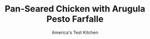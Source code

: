---
layout: ../../layouts/MarkdownPostLayout.astro
title: Pan-Seared Chicken with Arugula Pesto Farfalle
author: America's Test Kitchen
pubDate: 2023-03-15
description: "Pesto without basil? This weeknight recipe will make you a believer."
image_url: https://res.cloudinary.com/hksqkdlah/image/upload/ar_1:1,c_fill,dpr_2.0,f_auto,fl_lossy.progressive.strip_profile,g_faces:auto,q_auto:low,w_344/41131-sfs-pansearedchickenarugulapestofarfalle-15
tags: ["Main Courses","Chicken","Weeknight"]
calories: 3486
protein: 70
carbohydrates: 69
fats: 
fiber: 4
ingredients: ["2 1/2 ounces (2 1/2 cups), baby arugula","2 ounces, Parmesan cheese, grated (1 cup)","5 tablespoons, extra-virgin olive oil","1/4 cup, walnuts, toasted and chopped","1 , garlic clove, chopped",", Salt and pepper","12 ounces, farfalle","4 (6- to 8-ounce), boneless, skinless chicken breasts, trimmed","10 ounces, cherry tomatoes, halved"]
serves: 4
time: "30 minutes"
instructions: ["Process arugula, Parmesan, ¼ cup oil, walnuts, garlic, ½ teaspoon salt, and ¼ teaspoon pepper in food processor until smooth, about 30 seconds. Set aside ¼ cup pesto. Bring 4 quarts water to boil in large pot. Add pasta and 1 tablespoon salt and cook until al dente. Reserve ½ cup cooking water, then drain pasta and return it to pot.","Pat chicken dry with paper towels and season with salt and pepper. Heat remaining 1 tablespoon oil in 12-inch nonstick skillet over medium-high heat until just smoking. Cook chicken until golden brown and meat registers 160 degrees, about 6 minutes per side.","Transfer chicken to carving board, tent with foil, and let rest for 5 minutes. Add tomatoes, reserved pasta cooking water, and remaining pesto to pasta and toss to combine. Divide pasta among 4 bowls. Slice chicken ½ inch thick and divide evenly among bowls. Top each bowl with 1 tablespoon reserved pesto. Serve."]
nutrition: ["1141 mg Potassium","871 mg Phosphorus","511 mg Calcium","2 mg Iron","135 mg Magnesium","996 mg Sodium","3 mg Zinc","33 g Fat","21 mg Niacin (B3)","16 g Monounsaturated","3 g Polyunsaturated","12 mg Vitamin C","170 mg Cholesterol","9 g Saturated","4 g Fiber","64 µg Folate (food)","4 g Sugars","38 µg Vitamin K","249 g Water","69 g Carbs","64 µg Folate equivalent (total)","70 g Protein","4 mg Vitamin E","1 mg Vitamin B6","142 µg Vitamin A","871 kcal Energy","3486 calories"]
notes: "Serve with lemon wedges."
---